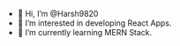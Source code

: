 - 👋 Hi, I’m @Harsh9820
- 👀 I’m interested in developing React Apps.
- 🌱 I’m currently learning MERN Stack.

